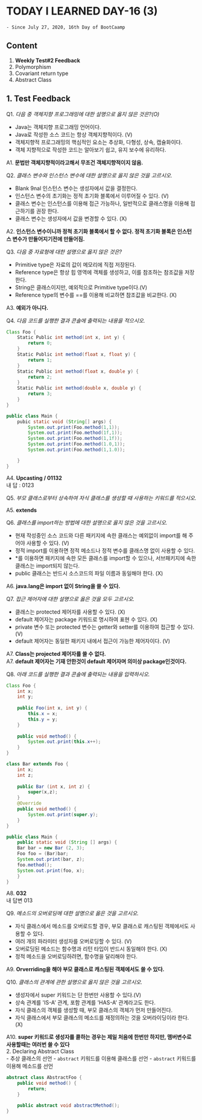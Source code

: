 # TODAY I LEARNED DAY-16 (3)
  `- Since July 27, 2020, 16th Day of BootCaamp`
  
## Content
  1. **Weekly Test#2 Feedback**
  2. Polymorphism
  3. Covariant return type
  4. Abstract Class
  
## 1. Test Feedback
  
Q1. *다음 중 객체지향 프로그래밍에 대한 설명으로 옳지 않은 것은?(O)*   
  * Java는 객체지향 프로그래밍 언어이다.  
  * Java로 작성한 소스 코드는 항상 객체지향적이다. (V)
  * 객체지향적 프로그래밍의 핵심적인 요소는 추상화, 다형성, 상속, 캡슐화이다.
  * 객체 지향적으로 작성한 코드는 알아보기 쉽고, 유지 보수에 유리하다.  
  
A1. **문법만 객체지향적이라고해서 무조건 객체지향적이지 않음.**  

Q2. *클래스 변수와 인스턴스 변수에 대한 설명으로 옳지 않은 것을 고르시오.*   
  * Blank 9nal 인스턴스 변수는 생성자에서 값을 결정한다.
  * 인스턴스 변수의 초기화는 정적 초기화 블록에서 이루어질 수 있다. (V)
  * 클래스 변수는 인스턴스를 이용해 접근 가능하나, 일반적으로 클래스명을 이용해 접근하기를 권장 한다.
  * 클래스 변수는 생성자에서 값을 변경할 수 있다. (X)
  
A2. **인스턴스 변수이니까 정척 초기화 블록에서 할 수 없다. 정적 초기화 블록은 인스턴스 변수가 만들어지기전에 만들어짐.**  

Q3. *다음 중 자료형에 대한 설명으로 옳지 않은 것은?* 
  * Primitive type은 자료의 값이 메모리에 직접 저장된다.
  * Reference type은 항상 힙 영역에 객체를 생성하고, 이를 참조하는 참조값을 저장한다.
  * String은 클래스이지만, 예외적으로 Primitive type이다.(V)
  * Reference type의 변수를 ==를 이용해 비교하면 참조값을 비교한다. (X)  
  
A3. **예외가 아니다.**  

Q4. *다음 코드를 실행한 결과 콘솔에 출력되는 내용을 적으시오.*  
```java
Class Foo {
    Static Public int method(int x, int y) { 
        return 0;
    }
    Static Public int method(float x, float y) { 
        return 1;
    }
    Static Public int method(float x, double y) { 
        return 2;
    }
    Static Public int method(double x, double y) { 
        return 3;
    }
}

public class Main { 
    pubic static void (String[] args) { 
        System.out.print(Foo.method(1,1));    
        System.out.print(Foo.method(1f,1));    
        System.out.print(Foo.method(1,1f));    
        System.out.print(Foo.method(1.0,1));    
        System.out.print(Foo.method(1,1.0));    

    }
}
 ```
A4. **Upcasting / 01132**  
    내 답 : 0123

Q5. *부모 클래스로부터 상속하여 자식 클래스를 생성할 때 사용하는 키워드를 적으시오.*  
 
A5. **extends** 

Q6. *클래스를 import하는 방법에 대한 설명으로 옳지 않은 것을 고르시오.*  
  * 현재 작성중인 소스 코드와 다른 패키지에 속한 클래스는 예외없이 import를 해 주어야 사용할 수
    있다. (V)
  * 정적 import를 이용하면 정적 메소드나 정적 변수를 클래스명 없이 사용할 수 있다.
  * *를 이용하면 패키지에 속한 모든 클래스를 import할 수 있으나, 서브패키지에 속한 클래스는 import되지 않는다.
  * public 클래스는 반드시 소스코드의 파일 이름과 동일해야 한다. (X)
  
A6. **java.lang은 import 없이 String을 쓸 수 있다.**  

Q7. *접근 제어자에 대한 설명으로 옳은 것을 모두 고르시오.*  
  * 클래스는 protected 제어자를 사용할 수 있다. (X)
  * default 제어자는 package 키워드로 명시하여 표현 수 있다. (X)
  * private 변수 또는 protected 변수는 getter와 setter를 이용하여 접근할 수 있다. (V)
  * default 제어자는 동일한 패키지 내에서 접근이 가능한 제어자이다. (V)

A7. **Class는 projected 제어자를 쓸 수 없다.**  
A7. **default 제어자는 기재 안한것이 default 제어자며 의미상 package인것이다.**  

Q8. *아래 코드를 실행한 결과 콘솔에 출력되는 내용을 입력하시오.*

```java
Class Foo {
    int x;
    int y;
    
    public Foo(int x, int y) { 
        this.x = x;
        this.y = y;
    }
    
    public void method() { 
        System.out.print(this.x++);
    }
}

class Bar extends Foo { 
    int x;
    int z;
    
    public Bar (int x, int z) { 
        super(x,z);
    }
    @Override
    public void method() { 
        System.out.print(super.y);
    }
}

public class Main { 
    public static void (String [] args) {
    Bar bar = new Bar (2, 3);
    Foo foo = (Bar)bar;
    System.out.print(bar, z);
    foo.method();
    System.out.print(foo, x); 
    }   
}
```
A8. **032**  
내 답변 013

Q9. *메소드의 오버로딩에 대한 설명으로 옳은 것을 고르시오.*  
  * 자식 클래스에서 메소드를 오버로드할 경우, 부모 클래스로 캐스팅된 객체에서도 사용할 수 있다.
  * 여러 개의 파라미터 생성자를 오버로딩할 수 있다. (V)
  * 오버로딩된 메소드는 함수명과 리턴 타입이 반드시 동일해야 한다. (X)
  * 정적 메소드을 오버로딩하려면, 함수명을 달리해야 한다.
  
A9. **Orverriding을 해야 부모 클래스로 캐스팅된 객체에서도 쓸 수 있다.** 

Q10. *클래스의 관계에 관한 설명으로 옳지 않은 것을 고르시오.*  
  * 생성자에서 super 키워드는 단 한번만 사용할 수 있다.(V)
  * 상속 관계를 'IS-A' 관계, 포함 관계를 'HAS-A' 관계라고도 한다.
  * 자식 클래스의 객체를 생성할 때, 부모 클래스의 객체가 먼저 만들어진다.
  * 자식 클래스에서 부모 클래스의 메소드를 재정의하는 것을 오버라이딩이라 한다.(X) 
  
A10. **super 키워드로 생성자를 콜하는 경우는 제일 처음에 한번만 하지만, 맴버변수로 사용할때는 여러번 쓸 수 있다**     
  2. Declaring Abstract Class  
    - 추상 클래스의 선언
     - `abstract` 키워드를 이용해 클래스를 선언
     - `abstract` 키워드를 이용해 메소드를 선언  
  ```java
  abstract class AbstractFoo {
      public void method() {
          return;
      }

      public abstract void abstractMethod();
  }
  ```     
     


 